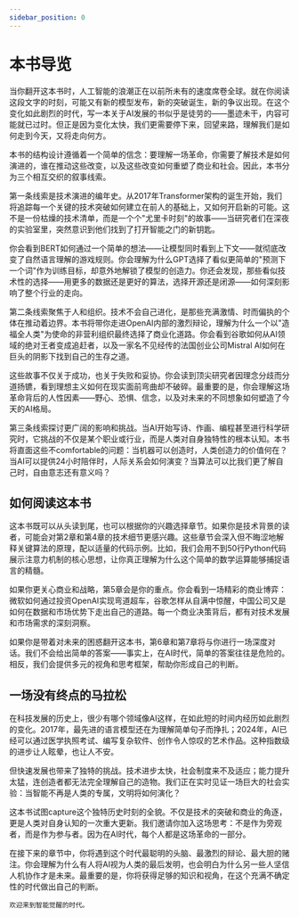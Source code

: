 ```yaml
---
sidebar_position: 0
---
```


# 本书导览

当你翻开这本书时，人工智能的浪潮正在以前所未有的速度席卷全球。就在你阅读这段文字的时刻，可能又有新的模型发布，新的突破诞生，新的争议出现。在这个变化如此剧烈的时代，写一本关于AI发展的书似乎是徒劳的——墨迹未干，内容可能就已过时。但正是因为变化太快，我们更需要停下来，回望来路，理解我们是如何走到今天，又将走向何方。

本书的结构设计遵循着一个简单的信念：要理解一场革命，你需要了解技术是如何演进的，谁在推动这些改变，以及这些改变如何重塑了商业和社会。因此，本书分为三个相互交织的叙事线索。

第一条线索是技术演进的编年史。从2017年Transformer架构的诞生开始，我们将追踪每一个关键的技术突破如何建立在前人的基础上，又如何开启新的可能。这不是一份枯燥的技术清单，而是一个个"尤里卡时刻"的故事——当研究者们在深夜的实验室里，突然意识到他们找到了打开智能之门的新钥匙。

你会看到BERT如何通过一个简单的想法——让模型同时看到上下文——就彻底改变了自然语言理解的游戏规则。你会理解为什么GPT选择了看似更简单的"预测下一个词"作为训练目标，却意外地解锁了模型的创造力。你还会发现，那些看似技术性的选择——用更多的数据还是更好的算法，选择开源还是闭源——如何深刻影响了整个行业的走向。

第二条线索聚焦于人和组织。技术不会自己进化，是那些充满激情、时而偏执的个体在推动着边界。本书将带你走进OpenAI内部的激烈辩论，理解为什么一个以"造福全人类"为使命的非营利组织最终选择了商业化道路。你会看到谷歌如何从AI领域的绝对王者变成追赶者，以及一家名不见经传的法国创业公司Mistral AI如何在巨头的阴影下找到自己的生存之道。

这些故事不仅关于成功，也关于失败和妥协。你会读到顶尖研究者因理念分歧而分道扬镳，看到理想主义如何在现实面前弯曲却不破碎。最重要的是，你会理解这场革命背后的人性因素——野心、恐惧、信念，以及对未来的不同想象如何塑造了今天的AI格局。

第三条线索探讨更广阔的影响和挑战。当AI开始写诗、作画、编程甚至进行科学研究时，它挑战的不仅是某个职业或行业，而是人类对自身独特性的根本认知。本书将直面这些不comfortable的问题：当机器可以创造时，人类创造力的价值何在？当AI可以提供24小时陪伴时，人际关系会如何演变？当算法可以比我们更了解自己时，自由意志还有意义吗？

## 如何阅读这本书

这本书既可以从头读到尾，也可以根据你的兴趣选择章节。如果你是技术背景的读者，可能会对第2章和第4章的技术细节更感兴趣。这些章节会深入但不晦涩地解释关键算法的原理，配以适量的代码示例。比如，我们会用不到50行Python代码展示注意力机制的核心思想，让你真正理解为什么这个简单的数学运算能够捕捉语言的精髓。

如果你更关心商业和战略，第5章会是你的重点。你会看到一场精彩的商业博弈：微软如何通过投资OpenAI实现弯道超车，谷歌怎样从自满中惊醒，中国公司又是如何在数据和市场优势下走出自己的道路。每一个商业决策背后，都有对技术发展和市场需求的深刻洞察。

如果你是带着对未来的困惑翻开这本书，第6章和第7章将与你进行一场深度对话。我们不会给出简单的答案——事实上，在AI时代，简单的答案往往是危险的。相反，我们会提供多元的视角和思考框架，帮助你形成自己的判断。

## 一场没有终点的马拉松

在科技发展的历史上，很少有哪个领域像AI这样，在如此短的时间内经历如此剧烈的变化。2017年，最先进的语言模型还在为理解简单句子而挣扎；2024年，AI已经可以通过医学执照考试、编写复杂软件、创作令人惊叹的艺术作品。这种指数级的进步让人眩晕，也让人不安。

但快速发展也带来了独特的挑战。技术进步太快，社会制度来不及适应；能力提升太猛，连创造者都无法完全理解自己的造物。我们正在实时见证一场巨大的社会实验：当智能不再是人类的专属，文明将如何演化？

这本书试图capture这个独特历史时刻的全貌。不仅是技术的突破和商业的角逐，更是人类对自身认知的一次重大更新。我们邀请你加入这场思考：不是作为旁观者，而是作为参与者。因为在AI时代，每个人都是这场革命的一部分。

在接下来的章节中，你将遇到这个时代最聪明的头脑、最激烈的辩论、最大胆的赌注。你会理解为什么有人将AI视为人类的最后发明，也会明白为什么另一些人坚信人机协作才是未来。最重要的是，你将获得足够的知识和视角，在这个充满不确定性的时代做出自己的判断。

`欢迎来到智能觉醒的时代。`
